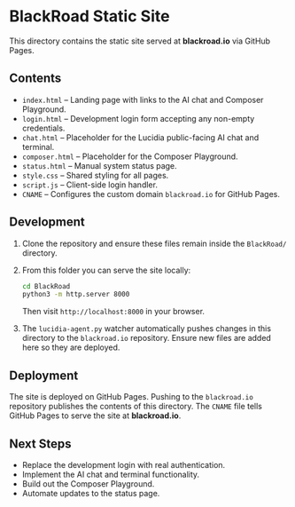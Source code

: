 # BlackRoad Static Site

This directory contains the static site served at **blackroad.io** via GitHub Pages.

## Contents

- `index.html` – Landing page with links to the AI chat and Composer Playground.
- `login.html` – Development login form accepting any non-empty credentials.
- `chat.html` – Placeholder for the Lucidia public-facing AI chat and terminal.
- `composer.html` – Placeholder for the Composer Playground.
- `status.html` – Manual system status page.
- `style.css` – Shared styling for all pages.
- `script.js` – Client-side login handler.
- `CNAME` – Configures the custom domain `blackroad.io` for GitHub Pages.

## Development

1. Clone the repository and ensure these files remain inside the `BlackRoad/` directory.
2. From this folder you can serve the site locally:

   ```bash
   cd BlackRoad
   python3 -m http.server 8000
   ```

   Then visit `http://localhost:8000` in your browser.

3. The `lucidia-agent.py` watcher automatically pushes changes in this directory to the `blackroad.io` repository. Ensure new files are added here so they are deployed.

## Deployment

The site is deployed on GitHub Pages. Pushing to the `blackroad.io` repository publishes the contents of this directory. The `CNAME` file tells GitHub Pages to serve the site at **blackroad.io**.

## Next Steps

- Replace the development login with real authentication.
- Implement the AI chat and terminal functionality.
- Build out the Composer Playground.
- Automate updates to the status page.
